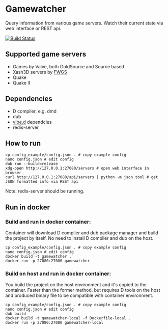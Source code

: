 # Gamewatcher
Query information from various game servers. Watch their current state via web interface or REST api.

[![Build Status](https://travis-ci.org/FreeSlave/gamewatcher.svg?branch=master)](https://travis-ci.org/FreeSlave/gamewatcher)

## Supported game servers

* Games by Valve, both GoldSource and Source based
* Xash3D servers by [FWGS](https://github.com/FWGS)
* Quake
* Quake II

## Dependencies

* D compiler, e.g. dmd
* dub
* [vibe.d](https://github.com/rejectedsoftware/vibe.d) dependcies
* redis-server

## How to run

```
cp config_example/config.json . # copy example config
nano config.json # edit config
dub run --build=release
xdg-open http://127.0.0.1:27080/servers # open web interface in browser
curl http://127.0.0.1:27080/api/servers | python -m json.tool # get JSON formatted info via REST api
```

Note: redis-server should be running.

## Run in docker

### Build and run in docker container:

Container will download D compiler and dub package manager and build the project by itself.
No need to install D compiler and dub on the host.

```
cp config_example/config.json . # copy example config
nano config.json # edit config
docker build -t gamewatcher .
docker run -p 27080:27080 gamewatcher
```

### Build on host and run in docker container:

You build the project on the host environment and it's copied to the container.
Faster than the former method, but requires D tools on the host and produced binary file to be compatible with container environment.

```
cp config_example/config.json . # copy example config
nano config.json # edit config
dub build
docker build -t gamewatcher-local -f Dockerfile-local .
docker run -p 27080:27080 gamewatcher-local
```
